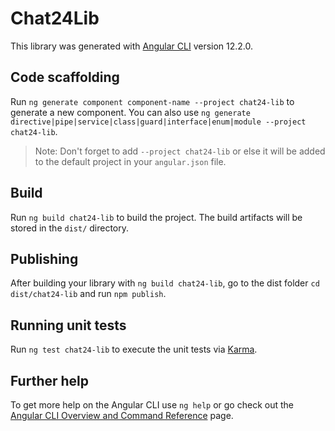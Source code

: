 # Chat24Lib

This library was generated with [Angular CLI](https://github.com/angular/angular-cli) version 12.2.0.

## Code scaffolding

Run `ng generate component component-name --project chat24-lib` to generate a new component. You can also use `ng generate directive|pipe|service|class|guard|interface|enum|module --project chat24-lib`.
> Note: Don't forget to add `--project chat24-lib` or else it will be added to the default project in your `angular.json` file. 

## Build

Run `ng build chat24-lib` to build the project. The build artifacts will be stored in the `dist/` directory.

## Publishing

After building your library with `ng build chat24-lib`, go to the dist folder `cd dist/chat24-lib` and run `npm publish`.

## Running unit tests

Run `ng test chat24-lib` to execute the unit tests via [Karma](https://karma-runner.github.io).

## Further help

To get more help on the Angular CLI use `ng help` or go check out the [Angular CLI Overview and Command Reference](https://angular.io/cli) page.
